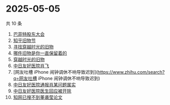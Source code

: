 # 2025-05-05

共 10 条

<!-- BEGIN -->
<!-- 最后更新时间 Mon May 05 2025 00:14:13 GMT+0800 (China Standard Time) -->

1. [巴菲特股东大会](https://www.zhihu.com/search?q=巴菲特股东大会)
1. [知乎旧物节](https://www.zhihu.com/search?q=知乎旧物节)
1. [寻找穿越时光的旧物](https://www.zhihu.com/search?q=寻找穿越时光的旧物)
1. [哪件旧物是你一直保留着的](https://www.zhihu.com/search?q=哪件旧物是你一直保留着的)
1. [穿越时光的旧物](https://www.zhihu.com/search?q=穿越时光的旧物)
1. [中日友好医院肖飞](https://www.zhihu.com/search?q=中日友好医院肖飞)
1. [网友吐槽 iPhone
   闹钟调休不响导致迟到](https://www.zhihu.com/search?q=网友吐槽 iPhone
   闹钟调休不响导致迟到)
1. [中日友好医院通报肖某问题属实](https://www.zhihu.com/search?q=中日友好医院通报肖某问题属实)
1. [中日友好医院医生回应被开除](https://www.zhihu.com/search?q=中日友好医院医生回应被开除)
1. [知网已搜不到董袭莹论文](https://www.zhihu.com/search?q=知网已搜不到董袭莹论文)

<!-- END -->
